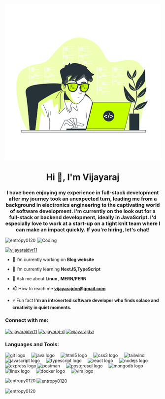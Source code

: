 <img align="center" src="./6572420_3301603.svg">
<h1 align="center">Hi 👋, I'm Vijayaraj</h1>
<h3 align="center">I have been enjoying my experience in full-stack development after my journey took an unexpected turn, leading me from a background in electronics engineering to the captivating world of software development. I'm currently on the look out for a full-stack or backend development, ideally in JavaScript. I'd especially love to work at a start-up on a tight knit team where I can make an impact quickly. If you're hiring, let's chat!</h3>
<img align="right" alt="Coding" width="400" src="https://camo.githubusercontent.com/7de37139d0b4c1ce40865e799b446c0e963a3dd8fb68d239707237c40604fa3d/68747470733a2f2f63646e2e6472696262626c652e636f6d2f75736572732f3733303730332f73637265656e73686f74732f363538313234332f6176656e746f2e676966">
<p align="left"> <img src="https://komarev.com/ghpvc/?username=entropy0120&label=Profile%20views&color=0e75b6&style=flat" alt="entropy0120" /> </p>

<p align="left"> <a href="https://twitter.com/vijayarajdvr11" target="blank"><img src="https://img.shields.io/twitter/follow/vijayarajdvr11?logo=twitter&style=for-the-badge" alt="vijayarajdvr11" /></a> </p>

- 🔭 I’m currently working on **Blog website**

- 🌱 I’m currently learning **NextJS,TypeScript**

- 💬 Ask me about **Linux , MERN/PERN**

- 📫 How to reach me **vijayarajdvr@gmail.com**

- ⚡ Fun fact **I'm an introverted software developer who finds solace and creativity in quiet moments.**

<h3 align="left">Connect with me:</h3>
<p align="left">
<a href="https://twitter.com/vijayarajdvr11" target="blank"><img align="center" src="https://raw.githubusercontent.com/rahuldkjain/github-profile-readme-generator/master/src/images/icons/Social/twitter.svg" alt="vijayarajdvr11" height="30" width="40" /></a>
<a href="https://linkedin.com/in/vijayaraj-d" target="blank"><img align="center" src="https://raw.githubusercontent.com/rahuldkjain/github-profile-readme-generator/master/src/images/icons/Social/linked-in-alt.svg" alt="vijayaraj-d" height="30" width="40" /></a>
<a href="https://www.leetcode.com/vijayarajdvr" target="blank"><img align="center" src="https://raw.githubusercontent.com/rahuldkjain/github-profile-readme-generator/master/src/images/icons/Social/leet-code.svg" alt="vijayarajdvr" height="30" width="40" /></a>
</p>

<h3 align="left">Languages and Tools:</h3>
<p align="left">

<div align="left">
  <img src="https://cdn.jsdelivr.net/gh/devicons/devicon/icons/git/git-original.svg" height="40" alt="git logo"  />
  <img width="12" />
  <img src="https://cdn.jsdelivr.net/gh/devicons/devicon/icons/java/java-original.svg" height="40" alt="java logo"  />
  <img width="12" />
  <img src="https://cdn.jsdelivr.net/gh/devicons/devicon/icons/html5/html5-original.svg" height="40" alt="html5 logo"  />
  <img width="12" />
  <img src="https://cdn.jsdelivr.net/gh/devicons/devicon/icons/css3/css3-original.svg" height="40" alt="css3 logo"  />
  <img width="12" />
  <img src="https://www.vectorlogo.zone/logos/tailwindcss/tailwindcss-icon.svg" alt="tailwind" width="40" height="40" alt="tailwindcss logo"/>
  <img width="12" />
  <img src="https://cdn.jsdelivr.net/gh/devicons/devicon/icons/javascript/javascript-original.svg" height="40" alt="javascript logo"  />
  <img width="12" />
  <img src="https://cdn.jsdelivr.net/gh/devicons/devicon/icons/typescript/typescript-original.svg" height="40" alt="typescript logo"  />
  <img width="12" />
  <img src="https://cdn.jsdelivr.net/gh/devicons/devicon/icons/react/react-original.svg" height="40" alt="react logo"  />
  <img width="12" />
  <img src="https://cdn.jsdelivr.net/gh/devicons/devicon/icons/nodejs/nodejs-original.svg" height="40" alt="nodejs logo"  />
  <img width="12" />
  <img src="https://cdn.jsdelivr.net/gh/devicons/devicon/icons/express/express-original.svg" height="40" alt="express logo"  />
  <img src="https://www.vectorlogo.zone/logos/getpostman/getpostman-icon.svg" alt="postman" width="40" height="40" alt="postman logo"/>
  <img width="12" />
  <img src="https://cdn.jsdelivr.net/gh/devicons/devicon/icons/postgresql/postgresql-original.svg" height="40" alt="postgresql logo"  />
  <img width="12" />
  <img src="https://cdn.jsdelivr.net/gh/devicons/devicon/icons/mongodb/mongodb-original.svg" height="40" alt="mongodb logo"  />
  <img width="12" />
  <img src="https://cdn.jsdelivr.net/gh/devicons/devicon/icons/linux/linux-original.svg" height="40" alt="linux logo"  />
  <img width="12" />
  <img src="https://cdn.jsdelivr.net/gh/devicons/devicon/icons/docker/docker-original.svg" height="40" alt="docker logo"  />
  <img width="12" />
  <img src="https://cdn.jsdelivr.net/gh/devicons/devicon/icons/vim/vim-original.svg" height="40" alt="vim logo"  />
</div>


<p><img align="left" src="https://github-readme-stats.vercel.app/api/top-langs?username=entropy0120&show_icons=true&locale=en&layout=compact&theme=tokyonight" alt="entropy0120" /></p>

<p>&nbsp;<img align="center" src="https://github-readme-stats.vercel.app/api?username=entropy0120&show_icons=true&locale=en&theme=tokyonight" alt="entropy0120" /></p>

<p><img align="center" src="https://github-readme-streak-stats.herokuapp.com/?user=entropy0120&theme=tokyonight" alt="entropy0120" /></p>

